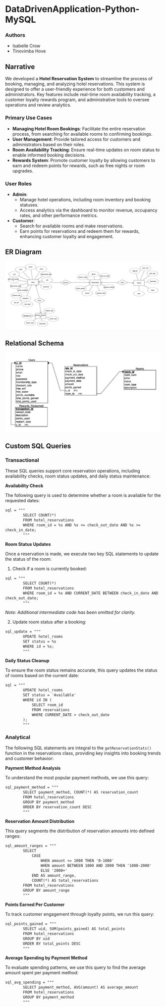 # DataDrivenApplication-Python-MySQL

### Authors
- Isabelle Crow
- Tinovimba Hove

## Narrative 
We developed a __Hotel Reservation System__ to streamline the process of booking, managing, and analyzing hotel reservations. This system is designed to offer a user-friendly experience for both customers and administrators. Key features include real-time room availability tracking, a customer loyalty rewards program, and administrative tools to oversee operations and review analytics.

### Primary Use Cases
- __Managing Hotel Room Bookings__: Facilitate the entire reservation process, from searching for available rooms to confirming bookings.
- __User Management__: Provide tailored access for customers and administrators based on their roles.
- __Room Availability Tracking__: Ensure real-time updates on room status to enable informed booking decisions.
- __Rewards System__: Promote customer loyalty by allowing customers to earn and redeem points for rewards, such as free nights or room upgrades.

### User Roles
- __Admin__:
    - Manage hotel operations, including room inventory and booking statuses.
    - Access analytics via the dashboard to monitor revenue, occupancy rates, and other performance metrics.
- __Customer__:
    - Search for available rooms and make reservations.
    - Earn points for reservations and redeem them for rewards, enhancing customer loyalty and engagement.

## ER Diagram 
![img](Images/erd.png)

## Relational Schema 
![img](Images/relational.png)


## Custom SQL Queries
### Transactional 
These SQL queries support core reservation operations, including availability checks, room status updates, and daily status maintenance:

__Availability Check__

The following query is used to determine whether a room is available for the requested dates:
```{python} 
sql = """
        SELECT COUNT(*) 
        FROM hotel_reservations 
        WHERE room_id = %s AND %s <= check_out_date AND %s >= check_in_date;
        """
```

__Room Status Updates__

Once a reservation is made, we execute two key SQL statements to update the status of the room:

1. Check if a room is currently booked:
```{python}
sql = """
        SELECT COUNT(*) 
        FROM hotel_reservations 
        WHERE room_id = %s AND CURRENT_DATE BETWEEN check_in_date AND check_out_date;
        """
```
*Note: Additional intermediate code has been omitted for clarity.*

2. Update room status after a booking:
```{python}
sql_update = """
        UPDATE hotel_rooms 
        SET status = %s 
        WHERE id = %s;
        """
```

__Daily Status Cleanup__

To ensure the room status remains accurate, this query updates the status of rooms based on the current date:
```{python}
sql = """
        UPDATE hotel_rooms
        SET status = 'Available'
        WHERE id IN (
            SELECT room_id
            FROM reservations
            WHERE CURRENT_DATE > check_out_date
        );
        """
```

### Analytical 
The following SQL statements are integral to the `getReservationStats()` function in the reservations class, providing key insights into booking trends and customer behavior:

__Payment Method Analysis__

To understand the most popular payment methods, we use this query:
```{python}
sql_payment_method = """
        SELECT payment_method, COUNT(*) AS reservation_count
        FROM hotel_reservations
        GROUP BY payment_method
        ORDER BY reservation_count DESC
        """
```

__Reservation Amount Distribution__

This query segments the distribution of reservation amounts into defined ranges:
```{python}
sql_amount_ranges = """
        SELECT 
            CASE 
                WHEN amount <= 1000 THEN '0-1000'
                WHEN amount BETWEEN 1000 AND 2000 THEN '1000-2000'
                ELSE '2000+'
            END AS amount_range,
            COUNT(*) AS total_reservations
        FROM hotel_reservations
        GROUP BY amount_range
        """
```

__Points Earned Per Customer__

To track customer engagement through loyalty points, we run this query:
```{python}
sql_points_gained = """
        SELECT uid, SUM(points_gained) AS total_points
        FROM hotel_reservations
        GROUP BY uid
        ORDER BY total_points DESC
        """
```

__Average Spending by Payment Method__ 

To evaluate spending patterns, we use this query to find the average amount spent per payment method:
```{python}
sql_avg_spending = """
        SELECT payment_method, AVG(amount) AS average_amount
        FROM hotel_reservations
        GROUP BY payment_method
        """
```
